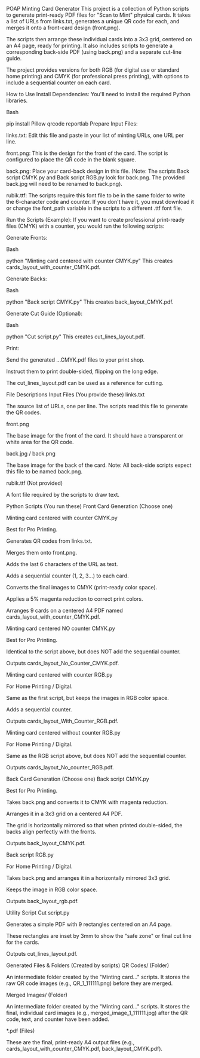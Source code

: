 POAP Minting Card Generator
This project is a collection of Python scripts to generate print-ready PDF files for "Scan to Mint" physical cards. It takes a list of URLs from links.txt, generates a unique QR code for each, and merges it onto a front-card design (front.png).

The scripts then arrange these individual cards into a 3x3 grid, centered on an A4 page, ready for printing. It also includes scripts to generate a corresponding back-side PDF (using back.png) and a separate cut-line guide.

The project provides versions for both RGB (for digital use or standard home printing) and CMYK (for professional press printing), with options to include a sequential counter on each card.

How to Use
Install Dependencies: You'll need to install the required Python libraries.

Bash

pip install Pillow qrcode reportlab
Prepare Input Files:

links.txt: Edit this file and paste in your list of minting URLs, one URL per line.

front.png: This is the design for the front of the card. The script is configured to place the QR code in the blank square.

back.png: Place your card-back design in this file. (Note: The scripts Back script CMYK.py and Back script RGB.py look for back.png. The provided back.jpg will need to be renamed to back.png).


rubik.ttf: The scripts require this font file to be in the same folder to write the 6-character code and counter. If you don't have it, you must download it or change the font_path variable in the scripts to a different .ttf font file.

Run the Scripts (Example): If you want to create professional print-ready files (CMYK) with a counter, you would run the following scripts:

Generate Fronts:

Bash

python "Minting card centered with counter CMYK.py"
This creates cards_layout_with_counter_CMYK.pdf.

Generate Backs:

Bash

python "Back script CMYK.py"
This creates back_layout_CMYK.pdf.

Generate Cut Guide (Optional):

Bash

python "Cut script.py"
This creates cut_lines_layout.pdf.

Print:

Send the generated ...CMYK.pdf files to your print shop.

Instruct them to print double-sided, flipping on the long edge.

The cut_lines_layout.pdf can be used as a reference for cutting.

File Descriptions
Input Files (You provide these)
links.txt

The source list of URLs, one per line. The scripts read this file to generate the QR codes.

front.png

The base image for the front of the card. It should have a transparent or white area for the QR code.

back.jpg / back.png

The base image for the back of the card. Note: All back-side scripts expect this file to be named back.png.

rubik.ttf (Not provided)

A font file required by the scripts to draw text.

Python Scripts (You run these)
Front Card Generation (Choose one)

Minting card centered with counter CMYK.py 

Best for Pro Printing.

Generates QR codes from links.txt.

Merges them onto front.png.

Adds the last 6 characters of the URL as text.

Adds a sequential counter (1, 2, 3...) to each card.

Converts the final images to CMYK (print-ready color space).

Applies a 5% magenta reduction to correct print colors.

Arranges 9 cards on a centered A4 PDF named cards_layout_with_counter_CMYK.pdf.

Minting card centered NO counter CMYK.py

Best for Pro Printing.

Identical to the script above, but does NOT add the sequential counter.

Outputs cards_layout_No_Counter_CMYK.pdf.

Minting card centered with counter RGB.py

For Home Printing / Digital.

Same as the first script, but keeps the images in RGB color space.

Adds a sequential counter.

Outputs cards_layout_With_Counter_RGB.pdf.

Minting card centered without counter RGB.py

For Home Printing / Digital.

Same as the RGB script above, but does NOT add the sequential counter.

Outputs cards_layout_No_counter_RGB.pdf.

Back Card Generation (Choose one)
Back script CMYK.py

Best for Pro Printing.

Takes back.png and converts it to CMYK with magenta reduction.

Arranges it in a 3x3 grid on a centered A4 PDF.

The grid is horizontally mirrored so that when printed double-sided, the backs align perfectly with the fronts.

Outputs back_layout_CMYK.pdf.

Back script RGB.py

For Home Printing / Digital.

Takes back.png and arranges it in a horizontally mirrored 3x3 grid.

Keeps the image in RGB color space.

Outputs back_layout_rgb.pdf.

Utility Script
Cut script.py

Generates a simple PDF with 9 rectangles centered on an A4 page.

These rectangles are inset by 3mm to show the "safe zone" or final cut line for the cards.

Outputs cut_lines_layout.pdf.

Generated Files & Folders (Created by scripts)
QR Codes/ (Folder)

An intermediate folder created by the "Minting card..." scripts. It stores the raw QR code images (e.g., QR_1_111111.png) before they are merged.

Merged Images/ (Folder)

An intermediate folder created by the "Minting card..." scripts. It stores the final, individual card images (e.g., merged_image_1_111111.jpg) after the QR code, text, and counter have been added.

*.pdf (Files)

These are the final, print-ready A4 output files (e.g., cards_layout_with_counter_CMYK.pdf, back_layout_CMYK.pdf).